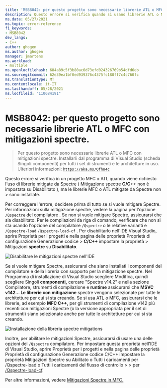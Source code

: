 ```yaml
---
title: 'MSB8042: per questo progetto sono necessarie librerie ATL o MFC con mitigazione spectre'
description: Questo errore si verifica quando si usano librerie ATL o MFC con mitigazione spectre, ma non vengono installate librerie ATL o MFC con mitigazione spectre.
ms.date: 05/27/2021
ms.topic: error-reference
f1_keywords:
- MSB8042
dev_langs:
- C++
author: ghogen
ms.author: ghogen
manager: jmartens
ms.workload:
- multiple
ms.openlocfilehash: 684a89c5f3b80ac6d73efd024326769b54dfd6eb
ms.sourcegitcommit: 62e39ea1bf0ed939376c4375fc180ff7c4c760fc
ms.translationtype: MT
ms.contentlocale: it-IT
ms.lasthandoff: 05/28/2021
ms.locfileid: "110684191"
---
```

# <a name="msb8042-atl-or-mfc-libraries-with-spectre-mitigations-are-required-for-this-project"></a>MSB8042: per questo progetto sono necessarie librerie ATL o MFC con mitigazioni spectre.

> Per questo progetto sono necessarie librerie ATL o MFC con mitigazioni spectre. Installarli dal programma di Visual Studio (scheda Singoli componenti) per tutti i set di strumenti e le architetture in uso. Ulteriori informazioni: [`https://aka.ms/Ofhn4c`](https://aka.ms/Ofhn4c)

Questo errore si verifica in un progetto MFC o ATL quando viene richiesto l'uso di librerie mitigate da Spectre ( Mitigazione spectre **C/C++** non è impostata su Disabilitato ), ma le librerie MFC o ATL mitigate da Spectre non  >   sono installate. 

Per correggere l'errore, decidere prima di tutto se si vuole mitigare Spectre. Per informazioni sulla mitigazione spectre, vedere la pagina per l'opzione [`/Qspectre`](/cpp/build/reference/qspectre) del compilatore . Se non si vuole mitigare Spectre, assicurarsi che sia disabilitato. Per le compilazioni da riga di comando, verificare che non si sta usando l'opzione del compilatore `/Qspectre` o le relative varianti e `/Qspectre-load` `/Qspectre-load-cf` . Per disabilitarlo nell'IDE Visual Studio,  aprire Proprietà per i progetti e nella pagina delle proprietà Proprietà di configurazione Generazione codice  >  **C/C++** impostare la proprietà  >   Mitigazioni **spectre** su **Disabilitato**.

![Disabilitare le mitigazioni spectre nell'IDE](../media/errors/spectre-disable.png)

 Se si vuole mitigare Spectre, assicurarsi che siano installati i componenti del compilatore e della libreria con supporto per la mitigazione spectre. Nel Programma di installazione di Visual Studio scegliere Modifica, quindi scegliere Singoli **componenti,** cercare "Spectre v14.2" e nella sezione Compilatore, strumenti di compilazione e **runtime** assicurarsi che  **MSVC v142... Le librerie con mitigazione** spectre vengono selezionate per tutte le architetture per cui si sta creando. Se si usa ATL o MFC, assicurarsi che le librerie, ad esempio **MFC C++,** per gli strumenti di compilazione v142 più recenti con mitigazioni Spectre (o la versione appropriata per il set di strumenti) siano selezionate anche per tutte le architetture per cui si sta creando.

![Installazione della libreria spectre mitigations](../media/errors/spectre-install-components.png)

Inoltre, per abilitare le mitigazioni Spectre, assicurarsi di usare una delle opzioni del `/Qspectre` compilatore. Per impostare questa proprietà nell'IDE di  Visual Studio, aprire Proprietà per i progetti e nella pagina delle proprietà Proprietà di configurazione Generazione codice C/C++ impostare la proprietà Mitigazioni Spectre su Abilitato o Tutti i caricamenti per /Qspectre-load o Tutti i caricamenti del flusso di controllo  >    >   per [](/cpp/build/reference/qspectre-load) [/Qspectre-load-cf](/cpp/build/reference/qspectre-load-cf).    

Per altre informazioni, vedere [Mitigazioni Spectre in MFC.](https://devblogs.microsoft.com/cppblog/spectre-mitigations-in-msvc/)
